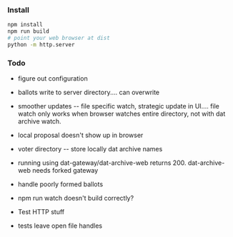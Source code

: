 ### Install
```sh
npm install
npm run build
# point your web browser at dist
python -m http.server
```

### Todo
- figure out configuration
- ballots write to server directory.... can overwrite
- smoother updates -- file specific watch, strategic update in UI.... file watch only works when browser watches entire directory, not with dat archive watch.
- local proposal doesn't show up in browser
- voter directory -- store locally dat archive names

- running using dat-gateway/dat-archive-web returns 200. dat-archive-web needs forked gateway
- handle poorly formed ballots
- npm run watch doesn't build correctly?
- Test HTTP stuff
- tests leave open file handles
